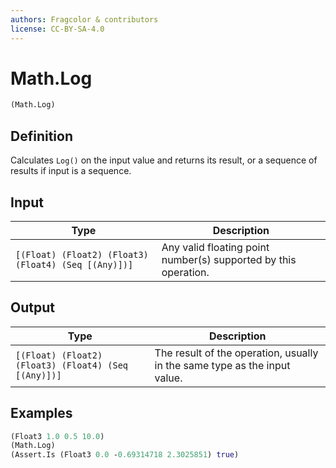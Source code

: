 ```yaml
---
authors: Fragcolor & contributors
license: CC-BY-SA-4.0
---
```



# Math.Log

```clojure
(Math.Log)
```


## Definition

Calculates `Log()` on the input value and returns its result, or a sequence of results if input is a sequence.


## Input

| Type | Description |
|------|-------------|
| `[(Float) (Float2) (Float3) (Float4) (Seq [(Any)])]` | Any valid floating point number(s) supported by this operation. |


## Output

| Type | Description |
|------|-------------|
| `[(Float) (Float2) (Float3) (Float4) (Seq [(Any)])]` | The result of the operation, usually in the same type as the input value. |


## Examples

```clojure
(Float3 1.0 0.5 10.0)
(Math.Log)
(Assert.Is (Float3 0.0 -0.69314718 2.3025851) true)
```
